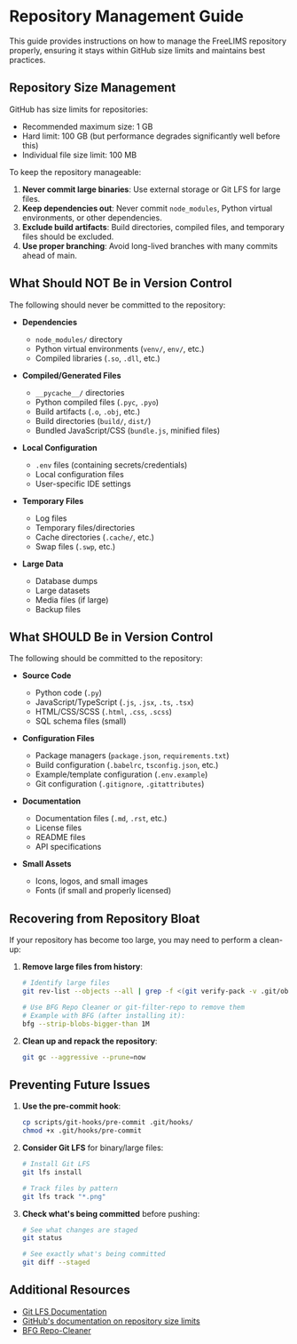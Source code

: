 # Repository Management Guide

This guide provides instructions on how to manage the FreeLIMS repository properly, ensuring it stays within GitHub size limits and maintains best practices.

## Repository Size Management

GitHub has size limits for repositories:
- Recommended maximum size: 1 GB
- Hard limit: 100 GB (but performance degrades significantly well before this)
- Individual file size limit: 100 MB

To keep the repository manageable:

1. **Never commit large binaries**: Use external storage or Git LFS for large files.
2. **Keep dependencies out**: Never commit `node_modules`, Python virtual environments, or other dependencies.
3. **Exclude build artifacts**: Build directories, compiled files, and temporary files should be excluded.
4. **Use proper branching**: Avoid long-lived branches with many commits ahead of main.

## What Should NOT Be in Version Control

The following should never be committed to the repository:

- **Dependencies**
  - `node_modules/` directory
  - Python virtual environments (`venv/`, `env/`, etc.)
  - Compiled libraries (`.so`, `.dll`, etc.)

- **Compiled/Generated Files**
  - `__pycache__/` directories
  - Python compiled files (`.pyc`, `.pyo`)
  - Build artifacts (`.o`, `.obj`, etc.)
  - Build directories (`build/`, `dist/`)
  - Bundled JavaScript/CSS (`bundle.js`, minified files)

- **Local Configuration**
  - `.env` files (containing secrets/credentials)
  - Local configuration files
  - User-specific IDE settings

- **Temporary Files**
  - Log files
  - Temporary files/directories
  - Cache directories (`.cache/`, etc.)
  - Swap files (`.swp`, etc.)

- **Large Data**
  - Database dumps
  - Large datasets
  - Media files (if large)
  - Backup files

## What SHOULD Be in Version Control

The following should be committed to the repository:

- **Source Code**
  - Python code (`.py`)
  - JavaScript/TypeScript (`.js`, `.jsx`, `.ts`, `.tsx`)
  - HTML/CSS/SCSS (`.html`, `.css`, `.scss`)
  - SQL schema files (small)

- **Configuration Files**
  - Package managers (`package.json`, `requirements.txt`)
  - Build configuration (`.babelrc`, `tsconfig.json`, etc.)
  - Example/template configuration (`.env.example`)
  - Git configuration (`.gitignore`, `.gitattributes`)

- **Documentation**
  - Documentation files (`.md`, `.rst`, etc.)
  - License files
  - README files
  - API specifications

- **Small Assets**
  - Icons, logos, and small images
  - Fonts (if small and properly licensed)

## Recovering from Repository Bloat

If your repository has become too large, you may need to perform a clean-up:

1. **Remove large files from history**:
   ```bash
   # Identify large files
   git rev-list --objects --all | grep -f <(git verify-pack -v .git/objects/pack/*.idx | sort -k 3 -n | tail -10 | awk '{print $1}')

   # Use BFG Repo Cleaner or git-filter-repo to remove them
   # Example with BFG (after installing it):
   bfg --strip-blobs-bigger-than 1M
   ```

2. **Clean up and repack the repository**:
   ```bash
   git gc --aggressive --prune=now
   ```

## Preventing Future Issues

1. **Use the pre-commit hook**:
   ```bash
   cp scripts/git-hooks/pre-commit .git/hooks/
   chmod +x .git/hooks/pre-commit
   ```

2. **Consider Git LFS** for binary/large files:
   ```bash
   # Install Git LFS
   git lfs install
   
   # Track files by pattern
   git lfs track "*.png"
   ```

3. **Check what's being committed** before pushing:
   ```bash
   # See what changes are staged
   git status
   
   # See exactly what's being committed
   git diff --staged
   ```

## Additional Resources

- [Git LFS Documentation](https://git-lfs.github.com/)
- [GitHub's documentation on repository size limits](https://docs.github.com/en/repositories/working-with-files/managing-large-files/about-large-files-on-github)
- [BFG Repo-Cleaner](https://rtyley.github.io/bfg-repo-cleaner/) 